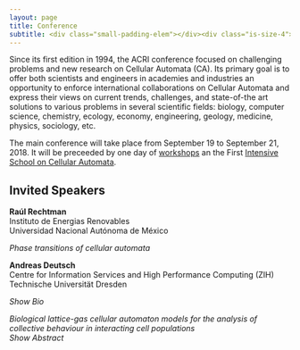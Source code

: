 ```yaml
---
layout: page
title: Conference
subtitle: <div class="small-padding-elem"></div><div class="is-size-4"> 19-21 September 2018 </div>
---
```


Since its first edition in 1994, the ACRI conference focused on challenging problems and new research on Cellular Automata (CA). Its primary goal is to offer both scientists and engineers in academies and industries an opportunity to enforce international collaborations on Cellular Automata and express  their views on current trends, challenges, and state-of-the art solutions to various problems in several scientific fields: biology, computer science, chemistry, ecology, economy, engineering, geology, medicine, physics, sociology, etc.

The main conference will take place from September 19 to September 21, 2018. It will be preceeded by one day of [workshops](/workshops/) an the First [Intensive School on Cellular Automata](/school/).

<a name="invited"></a>

Invited Speakers
----------------

**Raúl Rechtman**<br>
Instituto de Energias Renovables<br>
Universidad Nacional Autónoma de México<br>

_Phase transitions of cellular automata_

**Andreas Deutsch**<br>
Centre for Information Services and High Performance Computing (ZIH)<br>
Technische Universität Dresden <br>

<a id="show-bio-deutsch" onclick="toggle_show(&quot;bio-deutsch&quot;,&quot;Bio&quot;)"> <i> Show Bio</i></a>
<div id="bio-deutsch" style="display:none">
Head of department “Methods of Innovative Computing”, Centre for Information Services and High Performance Computing, Technische Universität Dresden; studied mathematics and biology at the Universities of Mainz (Germany) and Bergen (Norway), PhD from the University of Bremen (Germany). Research interests: mathematical and systems biology, biological self-organisation, cancer, collective migration, cellular automata. Author of monograph on cellular automata (Birkhäuser, Boston, 2018: 2nd edition). Cofounder of intercultural music project DHUN (<a href="http://www.dhun-music.net">www.dhun-music.net</a>).
<div class="small-padding-elem"></div>
</div>

_Biological lattice-gas cellular automaton models for the analysis of collective behaviour in interacting cell populations_<br>
<a id="show-abstract-deutsch" onclick="toggle_show(&quot;abstract-deutsch&quot;,&quot;Abstract&quot;)"> <i>Show Abstract</i> </a>
<div id="abstract-deutsch" style="display:none">
As a cellular automaton, a BIO-LGCA is defined on a regular lattice, where the nodes of the lattice take a certain number of discrete states. As a lattice-gas, the state space of a BIO-LGCA is related to the lattice geometry. Each node can be occupied by ``biological agents'', e.g. biological cells, characterised by their velocities which are restricted to the unit vectors connecting a node to its nearest neighbors. Agents move along the links and interact on the nodes of the lattice. This interaction can change the number of agents at individual nodes (birth/death processes) and may depend on the states in neighbouring nodes which allows to model collective effects. Meanwhile, the BIO-LGCA has been established as discrete lattice- and agent-based model which permits multi-scale analysis and efficient large-simulations. We provide BIO-LGCA model examples for single and collective cell migration as well as problems motivated by cancer invasion. <br>

<b>Ref.:</b><br>
Deutsch, A., Dormann, S.: Cellular automaton modeling of biological pattern formation: characterization, applications, and analysis. Birkhauser, Boston, 2018<br>
</div>
